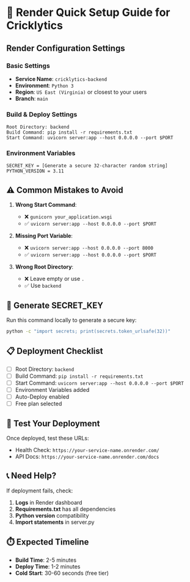 # 🚀 Render Quick Setup Guide for Cricklytics

## Render Configuration Settings

### Basic Settings
- **Service Name**: `cricklytics-backend`
- **Environment**: `Python 3`
- **Region**: `US East (Virginia)` or closest to your users
- **Branch**: `main`

### Build & Deploy Settings
```
Root Directory: backend
Build Command: pip install -r requirements.txt
Start Command: uvicorn server:app --host 0.0.0.0 --port $PORT
```

### Environment Variables
```
SECRET_KEY = [Generate a secure 32-character random string]
PYTHON_VERSION = 3.11
```

## ⚠️ Common Mistakes to Avoid

1. **Wrong Start Command**: 
   - ❌ `gunicorn your_application.wsgi`
   - ✅ `uvicorn server:app --host 0.0.0.0 --port $PORT`

2. **Missing Port Variable**: 
   - ❌ `uvicorn server:app --host 0.0.0.0 --port 8000`
   - ✅ `uvicorn server:app --host 0.0.0.0 --port $PORT`

3. **Wrong Root Directory**: 
   - ❌ Leave empty or use `.`
   - ✅ Use `backend`

## 🔧 Generate SECRET_KEY

Run this command locally to generate a secure key:
```bash
python -c "import secrets; print(secrets.token_urlsafe(32))"
```

## 📋 Deployment Checklist

- [ ] Root Directory: `backend`
- [ ] Build Command: `pip install -r requirements.txt`  
- [ ] Start Command: `uvicorn server:app --host 0.0.0.0 --port $PORT`
- [ ] Environment Variables added
- [ ] Auto-Deploy enabled
- [ ] Free plan selected

## 🧪 Test Your Deployment

Once deployed, test these URLs:
- Health Check: `https://your-service-name.onrender.com/`
- API Docs: `https://your-service-name.onrender.com/docs`

## 📞 Need Help?

If deployment fails, check:
1. **Logs** in Render dashboard
2. **Requirements.txt** has all dependencies
3. **Python version** compatibility
4. **Import statements** in server.py

## ⏱️ Expected Timeline

- **Build Time**: 2-5 minutes
- **Deploy Time**: 1-2 minutes
- **Cold Start**: 30-60 seconds (free tier)
